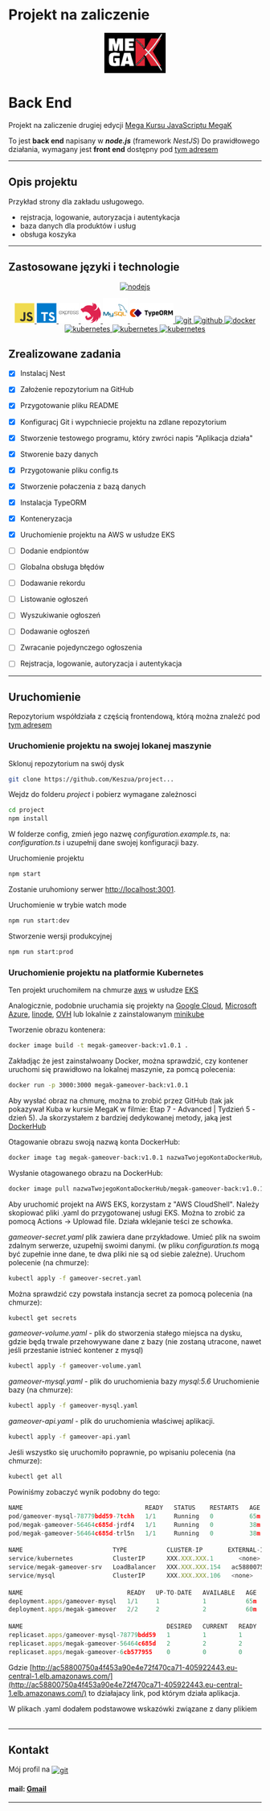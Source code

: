 # Projekt na zaliczenie
<p align="center">
  <a href="https://www.megak.pl/" target="_blank" rel="noreferrer"> <img src="https://github.com/Keszua/megak-game-over-front/blob/main/public/images/megak.png/" alt="MegaK" height="80"/>
  </a>
</p>


# Back End 

Projekt na zaliczenie drugiej edycji [Mega Kursu JavaScriptu MegaK](https://www.megak.pl)

To jest **back end** napisany w ***node.js*** (framework *NestJS*)
Do prawidłowego działania, wymagany jest **front end** dostępny pod [tym adresem](https://github.com/Keszua/megak-game-over-front/)

<hr/>

## Opis projektu
Przykład strony dla zakładu usługowego.
- rejstracja, logowanie, autoryzacja i autentykacja
- baza danych dla produktów i usług
- obsługa koszyka

<hr/>

## Zastosowane języki i technologie
<p align="center" float="top">
  <a href="https://nodejs.org" target="_blank" rel="noreferrer"> <img src="https://www.svgrepo.com/show/303360/nodejs-logo.svg" alt="nodejs" width="120"/>
  </a> 
</p>
<p align="center">
  <a href="https://developer.mozilla.org/en-US/docs/Web/JavaScript" target="_blank" rel="noreferrer"> <img src="https://raw.githubusercontent.com/devicons/devicon/master/icons/javascript/javascript-original.svg" alt="javascript" width="40" height="40"/>
  </a> 
  <a href="https://www.typescriptlang.org/" target="_blank" rel="noreferrer"> <img src="https://raw.githubusercontent.com/devicons/devicon/master/icons/typescript/typescript-original.svg" alt="typescript" width="40" height="40"/>
  </a> 
  <a href="https://expressjs.com" target="_blank" rel="noreferrer">
  <img src="https://raw.githubusercontent.com/devicons/devicon/master/icons/express/express-original-wordmark.svg" alt="express" height="40"/> 
  </a> 
  <a href="https://nestjs.com/" target="_blank" rel="noreferrer"> <img src="https://raw.githubusercontent.com/devicons/devicon/master/icons/nestjs/nestjs-plain.svg" alt="nestjs" width="40" height="40"/>
  </a> 
  <a href="https://www.mysql.com/" target="_blank" rel="noreferrer"> <img src="https://raw.githubusercontent.com/devicons/devicon/master/icons/mysql/mysql-original-wordmark.svg" alt="mysql" height="50"/> 
  </a> 
  <a href="https://typeorm.io/" target="_blank" rel="noreferrer"> <img src="https://github.com/typeorm/typeorm/raw/master/resources/logo_big.png" alt="typeORM" height="40"/> 
  </a> 
  <a href="https://git-scm.com/" target="_blank" rel="noreferrer"> <img src="https://www.vectorlogo.zone/logos/git-scm/git-scm-icon.svg" alt="git" width="40" height="40"/> 
  </a> 
  <a href="https://github.com/" target="_blank" rel="noreferrer"> <img src="https://raw.githubusercontent.com/jmnote/z-icons/master/svg/github.svg" alt="github" width="50" height="40"/> 
  </a> 
  <a href="https://www.docker.com/" target="_blank" rel="noreferrer"> <img src="https://www.svgrepo.com/show/331370/docker.svg" alt="docker" width="50" height="40"/> 
  </a> 
  <a href="https://kubernetes.io/" target="_blank" rel="noreferrer"> <img src="https://raw.githubusercontent.com/jmnote/z-icons/master/svg/kubernetes.svg" alt="kubernetes" width="40" height="40"/> 
  </a> 
  <a href="https://aws.amazon.com/" target="_blank" rel="noreferrer"> <img src="https://www.svgrepo.com/show/448266/aws.svg" alt="kubernetes" width="40" height="40"/> 
  </a> 
  <a href="https://aws.amazon.com/eks/" target="_blank" rel="noreferrer"> <img src="https://www.svgrepo.com/show/448262/amazon-eks.svg" alt="kubernetes" width="40" height="40"/> 
  </a> 
</p>


## Zrealizowane zadania

- [x] Instalacj Nest
- [x] Założenie repozytorium na GitHub
- [x] Przygotowanie pliku README
- [x] Konfiguracj Git i wypchniecie projektu na zdlane repozytorium
- [x] Stworzenie testowego programu, który zwróci napis "Aplikacja działa"
- [x] Stworenie bazy danych
- [x] Przygotowanie pliku config.ts 
- [x] Stworzenie połaczenia z bazą danych
- [x] Instalacja TypeORM
- [x] Konteneryzacja
- [x] Uruchomienie projektu na AWS w usłudze EKS

- [ ] Dodanie endpiontów
- [ ] Globalna obsługa błędów

- [ ] Dodawanie rekordu
- [ ] Listowanie ogłoszeń
- [ ] Wyszukiwanie ogłoszeń
- [ ] Dodawanie ogłoszeń
- [ ] Zwracanie pojedynczego ogłoszenia

- [ ] Rejstracja, logowanie, autoryzacja i autentykacja


<hr/>

## Uruchomienie

Repozytorium współdziała z częścią frontendową, którą można znaleźć pod [tym adresem](https://github.com/Keszua)

### Uruchomienie projektu na swojej lokanej maszynie

Sklonuj repozytorium na swój dysk

```bash
git clone https://github.com/Keszua/project...
```

Wejdz do folderu *project* i pobierz wymagane zależnosci

```bash
cd project
npm install
```

W folderze config, zmień jego nazwę *configuration.example.ts*, na: *configuration.ts* i uzupełnij dane swojej konfiguracji bazy.

Uruchomienie projektu

```bash
npm start
```

Zostanie uruhomiony serwer [http://localhost:3001](http://localhost:3001).

Uruchomienie w trybie watch mode

```bash
npm run start:dev
```

Stworzenie wersji produkcyjnej

```bash
npm run start:prod
```

### Uruchomienie projektu na platformie Kubernetes
Ten projekt uruchomiłem na chmurze [aws](https://aws.amazon.com/) w usłudze [EKS](https://docs.aws.amazon.com/eks/latest/userguide/what-is-eks.html)

Analogicznie, podobnie uruchamia się projekty na [Google Cloud](https://cloud.google.com/), [Microsoft Azure](https://azure.microsoft.com/pl-pl/), [linode](https://www.linode.com/), [OVH](https://www.ovhcloud.com/pl/) lub lokalnie z zainstalowanym [minikube](https://minikube.sigs.k8s.io/docs/)

Tworzenie obrazu kontenera:
```bash
docker image build -t megak-gameover-back:v1.0.1 .
```

Zakładjąc że jest zainstalwoany Docker, można sprawdzić, czy kontener uruchomi się prawidłowo na lokalnej maszynie, za pomcą polecenia:
```bash
docker run -p 3000:3000 megak-gameover-back:v1.0.1
```

Aby wysłać obraz na chmurę, można to zrobić przez GitHub (tak jak pokazywał Kuba w kursie MegaK w filmie: Etap 7 - Advanced | Tydzień 5 - dzień 5).
Ja skorzystałem z bardziej dedykowanej metody, jaką jest 
[DockerHub](https://hub.docker.com/)


Otagowanie obrazu swoją nazwą konta DockerHub:
```bash
docker image tag megak-gameover-back:v1.0.1 nazwaTwojegoKontaDockerHub/megak-gameover-back:v1.0.1
```

Wysłanie otagowanego obrazu na DockerHub:
```bash
docker image pull nazwaTwojegoKontaDockerHub/megak-gameover-back:v1.0.1
```

Aby uruchomić projekt na AWS EKS, korzystam z "AWS CloudShell".
Należy skopiować pliki .yaml do przygotowanej usługi EKS. Można to zrobić za pomocą Actions -> Uplowad file.
Działa wklejanie teści ze schowka.

*gameover-secret.yaml* plik zawiera dane przykładowe.
Umieć plik na swoim zdalnym serwerze, uzupełnij swoimi danymi.
(w pliku *configuration.ts* mogą być zupełnie inne dane, te dwa pliki nie są od siebie zależne).
Uruchom polecenie (na chmurze):
```bash
kubectl apply -f gameover-secret.yaml
```

Można sprawdzić czy powstała instancja secret za pomocą polecenia (na chmurze):
```bash
kubectl get secrets
```

*gameover-volume.yaml* - plik do stworzenia stałego miejsca na dysku, gdzie będą trwale przehowywane dane z bazy (nie zostaną utracone, nawet jeśli przestanie istnieć kontener z mysql)
```bash
kubectl apply -f gameover-volume.yaml
```


*gameover-mysql.yaml* - plik do uruchomienia bazy *mysql:5.6*
Uruchomienie bazy (na chmurze):
```bash
kubectl apply -f gameover-mysql.yaml
```

*gameover-api.yaml* - plik do uruchomienia właściwej aplikacji.
```bash
kubectl apply -f gameover-api.yaml
```


Jeśli wszystko się uruchomiło poprawnie, po wpisaniu polecenia (na chmurze):
```bash
kubectl get all
```
Powiniśmy zobaczyć wynik podobny do tego:
```js
NAME                                  READY   STATUS    RESTARTS   AGE
pod/gameover-mysql-78779bdd59-7tchh   1/1     Running   0          65m
pod/megak-gameover-56464c685d-jrdf4   1/1     Running   0          38m
pod/megak-gameover-56464c685d-trl5n   1/1     Running   0          38m

NAME                         TYPE           CLUSTER-IP       EXTERNAL-IP                                                                 PORT(S)        AGE
service/kubernetes           ClusterIP      XXX.XXX.XXX.1       <none>                                                                      443/TCP        4d23h
service/megak-gameover-srv   LoadBalancer   XXX.XXX.XXX.154   ac58800750a4f453a90e4e72f470ca71-405922443.eu-central-1.elb.amazonaws.com   80:30001/TCP   60m
service/mysql                ClusterIP      XXX.XXX.XXX.106   <none>                                                                      3306/TCP       65m

NAME                             READY   UP-TO-DATE   AVAILABLE   AGE
deployment.apps/gameover-mysql   1/1     1            1           65m
deployment.apps/megak-gameover   2/2     2            2           60m

NAME                                        DESIRED   CURRENT   READY   AGE
replicaset.apps/gameover-mysql-78779bdd59   1         1         1       65m
replicaset.apps/megak-gameover-56464c685d   2         2         2       38m
replicaset.apps/megak-gameover-6cb577955    0         0         0       60m
```

Gdzie [http://ac58800750a4f453a90e4e72f470ca71-405922443.eu-central-1.elb.amazonaws.com/](http://ac58800750a4f453a90e4e72f470ca71-405922443.eu-central-1.elb.amazonaws.com/) to działajacy link, pod którym działa aplikacja.



W plikach .yaml dodałem podstawowe wskazówki związane z dany plikiem
<br/><br/><hr/>

## Kontakt

Mój profil na <a href="https://www.linkedin.com/in/karol-michalczyk-keszua83/" target="_blank" rel="noreferrer"> <img src="https://www.vectorlogo.zone/logos/linkedin/linkedin-ar21.svg" alt="git" width="85" height="40" align="center"/> 
</a>

#### mail: [Gmail](mailto:keszua@gmail.com)

<hr/>

